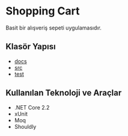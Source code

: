 # Shopping Cart

Basit bir alışveriş sepeti uygulamasıdır.

## Klasör Yapısı

- [docs](./docs/README.md)
- [src](./src/README.md)
- [test](./test/README.md)

## Kullanılan Teknoloji ve Araçlar

- .NET Core 2.2
- xUnit
- Moq
- Shouldly
